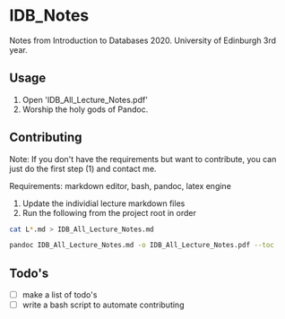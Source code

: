 # IDB_Notes
Notes from Introduction to Databases 2020. University of Edinburgh 3rd year. 

## Usage
1. Open 'IDB_All_Lecture_Notes.pdf'
2. Worship the holy gods of Pandoc.

## Contributing
Note: If you don't have the requirements but want to contribute, you can just do the first step (1) and contact me. 

Requirements: markdown editor, bash, pandoc, latex engine 

1. Update the individial lecture markdown files
2. Run the following from the project root in order

```bash 
cat L*.md > IDB_All_Lecture_Notes.md
```
```bash 
pandoc IDB_All_Lecture_Notes.md -o IDB_All_Lecture_Notes.pdf --toc
```

## Todo's
- [ ] make a list of todo's
- [ ] write a bash script to automate contributing
